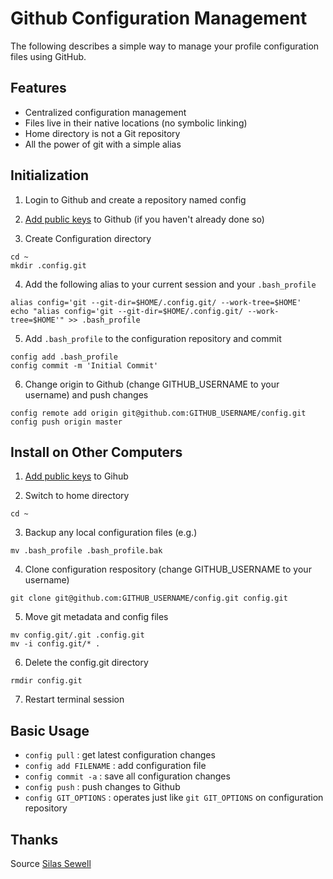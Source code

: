 Github Configuration Management
===============================

The following describes a simple way to manage your profile
configuration files using GitHub.

Features
--------
 * Centralized configuration management
 * Files live in their native locations (no symbolic linking)
 * Home directory is not a Git repository
 * All the power of git with a simple alias

Initialization
--------------

1. Login to Github and create a repository named config

2. [Add public keys][pubkeys] to Github (if you haven't already done so)

3. Create Configuration directory
```
cd ~
mkdir .config.git
```

4. Add the following alias to your current session and your `.bash_profile`
```
alias config='git --git-dir=$HOME/.config.git/ --work-tree=$HOME'
echo "alias config='git --git-dir=$HOME/.config.git/ --work-tree=$HOME'" >> .bash_profile
```

5. Add `.bash_profile` to the configuration repository and commit
```
config add .bash_profile
config commit -m 'Initial Commit'
```

6. Change origin to Github (change GITHUB_USERNAME to your username) and push changes
```
config remote add origin git@github.com:GITHUB_USERNAME/config.git
config push origin master
```

Install on Other Computers
--------------------------

1. [Add public keys][pubkeys] to Gihub

2. Switch to home directory
```
cd ~
```

3. Backup any local configuration files (e.g.)
```
mv .bash_profile .bash_profile.bak
```

4. Clone configuration respository (change GITHUB_USERNAME to your username)
```
git clone git@github.com:GITHUB_USERNAME/config.git config.git
```

5. Move git metadata and config files
```
mv config.git/.git .config.git
mv -i config.git/* .
```

6. Delete the config.git directory
```
rmdir config.git
```

7. Restart terminal session

Basic Usage
-----------

  * `config pull` : get latest configuration changes
  * `config add FILENAME` : add configuration file
  * `config commit -a` : save all configuration changes
  * `config push` : push changes to Github
  * `config GIT_OPTIONS` : operates just like `git GIT_OPTIONS` on configuration repository

Thanks
------
Source [Silas Sewell](http://www.silassewell.com/blog/2009/03/08/profile-management-with-git-and-github/)

[pubkeys]: http://github.com/guides/providing-your-ssh-key
